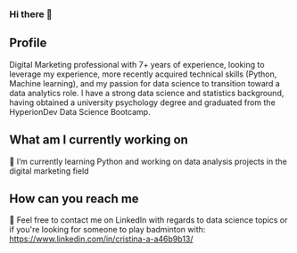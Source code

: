 ### Hi there 👋

## Profile
Digital Marketing professional with 7+ years of experience, looking to leverage my experience,  more recently acquired technical skills (Python, Machine learning), and my passion for data science to transition toward a data analytics role. I have a strong data science and statistics background, having obtained a university psychology degree and graduated from the HyperionDev Data Science Bootcamp.  

## What am I currently working on
🌱 I’m currently learning Python and working on data analysis projects in the digital marketing field 

## How can you reach me
💬 Feel free to contact me on LinkedIn with regards to data science topics or if you're looking for someone to play badminton with:  https://www.linkedin.com/in/cristina-a-a46b9b13/ 
 
